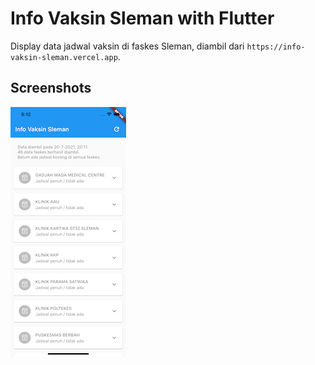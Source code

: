 # Info Vaksin Sleman with Flutter

Display data jadwal vaksin di faskes Sleman, diambil dari `https://info-vaksin-sleman.vercel.app`.

## Screenshots

![iOS screenshot](/screenshots/simulator_screenshot.png)
